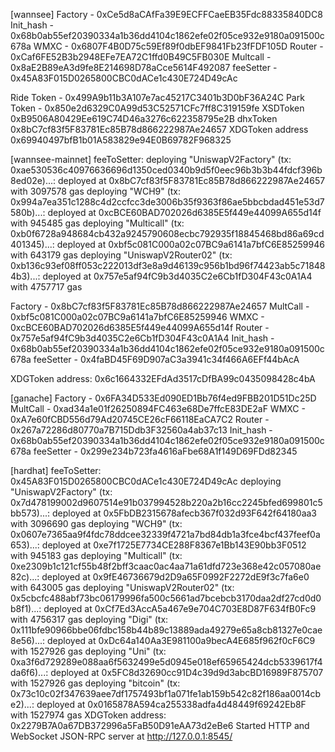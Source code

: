 [wannsee]
Factory - 0xCe5d8aCAfFa39E9ECFFCaeEB35Fdc88335840DC8
Init_hash - 0x68b0ab55ef20390334a1b36dd4104c1862efe02f05ce932e9180a091500c678a
WMXC - 0x6807F4B0D75c59Ef89f0dbEF9841Fb23fFDF105D
Router - 0xCaf6FE52B3b2948EFe7EA72C1ffd0B49C5FB030E
Multcall - 0x8aE2B89eA3d9fe8E214698D78aCce5614F492087
feeSetter - 0x45A83F015D0265800CBC0dACe1c430E724D49cAc

Ride Token - 0x499A9b11b3A107e7ac45217C3401b3D0bF36A24C
Park Token - 0x850e2d6329C0A99d53C52571CFc7ff8C319159fe
XSDToken
0xB9506A80429Ee619C74D46a3276c622358795e2B
dhxToken
0x8bC7cf83f5F83781Ec85B78d866222987Ae24657
XDGToken address
0x69940497bfB1b01A583829e94E0B69782F968325

[wannsee-mainnet]
feeToSetter:
deploying "UniswapV2Factory" (tx: 0xae530536c40976636696d1350ced0340b9d5f0eec96b3b3b44fdcf396b8ed02e)...:
deployed at 0x8bC7cf83f5F83781Ec85B78d866222987Ae24657 with 3097578 gas
deploying "WCH9" (tx: 0x994a7ea351c1288c4d2ccfcc3de3006b35f9363f86ae5bbcbdad451e53d7580b)...:
deployed at 0xcBCE60BAD702026d6385E5f449e44099A655d14f with 945485 gas
deploying "Multicall" (tx: 0xb0f6728a948684cb432a9245790608ecbc792935f18845468bd86a69cd401345)...:
deployed at 0xbf5c081C000a02c07BC9a6141a7bfC6E85259946 with 643179 gas
deploying "UniswapV2Router02" (tx: 0xb136c93ef08ff053c222013df3e8a9d46139c956b1bd96f74423ab5c718484b3)...:
deployed at 0x757e5af94fC9b3d4035C2e6Cb1fD304F43c0A1A4 with 4757717 gas

Factory - 0x8bC7cf83f5F83781Ec85B78d866222987Ae24657
MultCall - 0xbf5c081C000a02c07BC9a6141a7bfC6E85259946
WMXC - 0xcBCE60BAD702026d6385E5f449e44099A655d14f
Router - 0x757e5af94fC9b3d4035C2e6Cb1fD304F43c0A1A4
Init_hash - 0x68b0ab55ef20390334a1b36dd4104c1862efe02f05ce932e9180a091500c678a
feeSetter - 0x4faBD45F69D907aC3a3941c34f466A6EFf44bAcA

XDGToken address: 0x6c1664332EFdAd3517cDfBA99c0435098428c4bA

[ganache]
Factory - 0x6FA34D533Ed090ED1Bb76f4ed9FBB201D51Dc25D
MultCall - 0xad34a1e01f26250894FC463e68De7ffcE83DE2aF
WMXC - 0xA7e60fCBD556d79Ad20745CE26cF66118EaCA7C2
Router - 0x267a72286d80770a7B715Ddb3F32560a4ab37c13
Init_hash - 0x68b0ab55ef20390334a1b36dd4104c1862efe02f05ce932e9180a091500c678a
feeSetter - 0x299e234b723fa4616aFbe68A1f149D69FDd82345

[hardhat]
feeToSetter: 0x45A83F015D0265800CBC0dACe1c430E724D49cAc
deploying "UniswapV2Factory" (tx: 0x7d478199002d9607514e91b037994528b220a2b16cc2245bfed699801c5bb573)...: deployed at 0x5FbDB2315678afecb367f032d93F642f64180aa3 with 3096690 gas
deploying "WCH9" (tx: 0x0607e7365aa9f4fdc78ddcee32339f4721a7bd84db1a3fce4bcf437feef0a653)...: deployed at 0xe7f1725E7734CE288F8367e1Bb143E90bb3F0512 with 945183 gas
deploying "Multicall" (tx: 0xe2309b1c121cf55b48f2bff3caac0ac4aa71a61dfd723e368e42c057080ae82c)...: deployed at 0x9fE46736679d2D9a65F0992F2272dE9f3c7fa6e0 with 643005 gas
deploying "UniswapV2Router02" (tx: 0x5cbcfc488abf73bc06179996fa500c5661ad7bcebcb3170daa2df27cd0d0b8f1)...: deployed at 0xCf7Ed3AccA5a467e9e704C703E8D87F634fB0Fc9 with 4756317 gas
deploying "Digi" (tx: 0x111bfe90966bbe06fdbc158b44b89c13889ada49279e65a8cb81327e0cae8e56)...: deployed at 0xDc64a140Aa3E981100a9becA4E685f962f0cF6C9 with 1527926 gas
deploying "Uni" (tx: 0xa3f6d729289e088aa6f5632499e5d0945e018ef65965424dcb5339617f4da6f6)...: deployed at 0x5FC8d32690cc91D4c39d9d3abcBD16989F875707 with 1527926 gas
deploying "bitcoin" (tx: 0x73c10c02f347639aee7df1757493bf1a071fe1ab159b542c82f186aa0014cbe2)...: deployed at 0x0165878A594ca255338adfa4d48449f69242Eb8F with 1527974 gas
XDGToken address: 0x2279B7A0a67DB372996a5FaB50D91eAA73d2eBe6
Started HTTP and WebSocket JSON-RPC server at http://127.0.0.1:8545/

